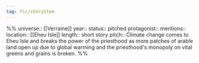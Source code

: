 ```yaml
---
tag: fic/storyStem
---
```


%%
universe:: [[Verraine]]
year:: 
status:: pitched
protagonist:: 
mentions::
location:: [[Eheu Isle]]
length:: short story
pitch:: Climate change comes to Eheu Isle and breaks the power of the priesthood as more patches of arable land open up due to global warming and the priesthood's monopoly on vital greens and grains is broken. 
%% 
